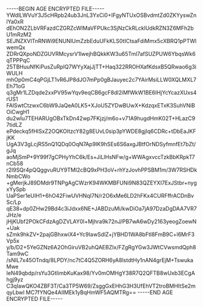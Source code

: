 -----BEGIN AGE ENCRYPTED FILE-----
YWdlLWVuY3J5cHRpb24ub3JnL3YxCi0+IFgyNTUxOSBvdmtZd0ZKYyswZnlYa0xR
dEhON2ZLbVRFazdCZGRZcWlMaVFPUkc3SjNzCkRLcklUdkRZN3Z6MFh2bU1mRzM2
SEJNZXVlTnRNWi9ENUNlUmZzbEduUFkKLS0tICtsaFdiMmx5cXBRQ1pPTWlwemQx
ZDRrQXpoNDZGUVRMcysrV1lwejhBQkkKW3u65Tml7afSUZPUW6YbqsWk6qTPPPqC
25TBHuuNfKiPusZuRpIQ7WYyXajJjTT+Haq322RROHXafKdsxB5QRwao6g3iWULH
mhOp0mC4qPGjLT1vR6JP8dJO7mPp0gBJauyec2c7YAirMsiLLW0XQLMXL7Eh71oG
q3gMr1LZDqde2xxPV95wYqv9eqCB6gcF8dl2iMfWkW1BE6IHjYcYcazXUxs4rUS1
FAlSwtCtzwxC6bW9JaQeA0LK5+XJoU5ZYDwBUwX+KdzqxETxK3SuhVNiBOiCwgH1
du2wIu7TEHARUgOBxTkDn42wp7FKjzj/m6o+v71A9hugdHmK02T+HLazC97tidLZ
ePdeckq5fHlSxZ2OQKOItzcY82g8EUvL0sip3pYWDE8gjIq6CDRc+tDbEaJKFjKK
UgA3V3gLcjRS5nQ1QDq0OqN7Ap9IK9hSEs6S6axgJBtfOrNDSyfmnfEt7bZt/gJq
aoMjSmP+9Y99f7gCPHyYhC6k/Es+JiLlHsNFw/g+WWAgxvccTzkBbKRpkT7nCb58
r2l9SQr4pQQggvuRUY9TMI2cBQ9xPH3oV+rhYzJovhPPSBM1m/3W7RSHDkNmbCWo
+gMerjkJ89DMdr9TNPgAgCWzrK94WKMBFUNi9N83QZEYXI7ExJStbr+nygxYySpb
UaPSer1eUIH1+6hO42FiwUVHNqI7N/r2O6xMe6LD2hFKx4CURFffrACDnBvSc/Lp
qE38+dp0ZHw29Bd4c3iJdxx6NE+JABDzuMi/kwDiOa7jA97DzaDgDAA7VR7JHz/e
jHjKUbf2POkCFdzAgDZVLAY0l+Mjhra9k72nJ/PB7wA6wDy2163yeogZoewN+Uak
sZmk9hkZV+2pajGBhxwiX4+Yc9IawSdlZ+jYBHD1WA8bFtl8FmB9C+l6MrF3Vp5x
y/b/D2+5YeGZNz6A2OhGiruVB2uhQAEBZIx/FZgRgYGw3JWtCVwsmdQph8Tam9wC
/sNIL7x45OTndq/8LPDY/nc7tC4Q5ZORH6yA8lstdtHy1nAN4grEjM+TswukaMwe
IeN49qbdp/rsYu3GtIimbKuKax98/Yv0mOMHgY38R7Q2QFTB8wUxb3ECgAhgj9yz
C3qIawQKO4ZBF3T/Ca3TP5W69/ZsggGxEHhG3H3UfEhVT2troBMHItSe2mqyLbwl
MC7fYNQe4AlIMEk1yBqHmWF5AQMTRg==
-----END AGE ENCRYPTED FILE-----
